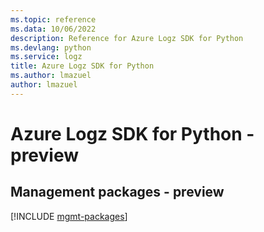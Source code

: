 ```yaml
---
ms.topic: reference
ms.data: 10/06/2022
description: Reference for Azure Logz SDK for Python
ms.devlang: python
ms.service: logz
title: Azure Logz SDK for Python
ms.author: lmazuel
author: lmazuel
---
```

# Azure Logz SDK for Python - preview

## Management packages - preview
[!INCLUDE [mgmt-packages](logz-mgmt-index.md)]